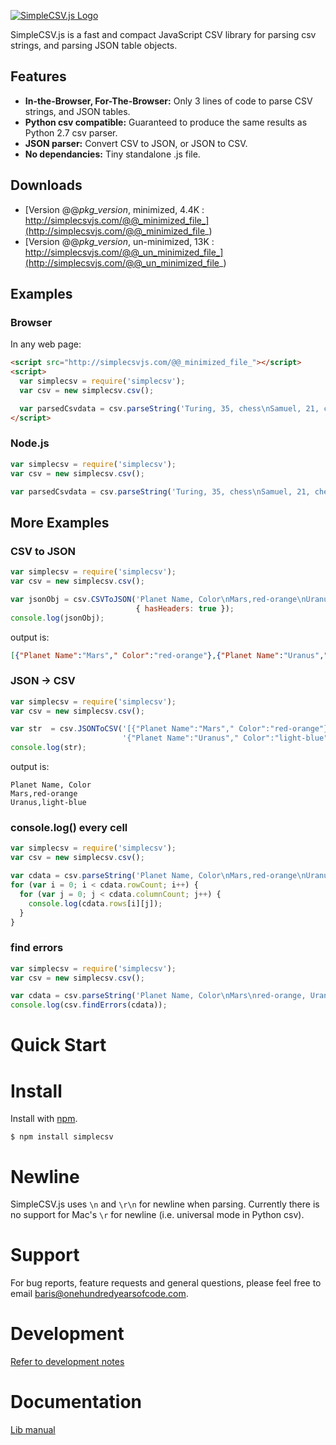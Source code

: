 [![SimpleCSV.js Logo](http://simplecsvjs.com/simplecsv.png)](/)

SimpleCSV.js is a fast and compact JavaScript CSV library for parsing csv strings, and parsing JSON table objects.

## Features ##

* **In-the-Browser, For-The-Browser:** Only 3 lines of code to parse CSV strings, and JSON tables.
* **Python csv compatible:** Guaranteed to produce the same results as Python 2.7 csv parser.
* **JSON parser:** Convert CSV to JSON, or JSON to CSV.
* **No dependancies:** Tiny standalone .js file.

## Downloads ##

* [Version @@_pkg_version_, minimized, 4.4K : http://simplecsvjs.com/@@_minimized_file_](http://simplecsvjs.com/@@_minimized_file_)
* [Version @@_pkg_version_, un-minimized, 13K : http://simplecsvjs.com/@@_un_minimized_file_](http://simplecsvjs.com/@@_un_minimized_file_)

## Examples ##

### Browser ###

In any web page:
```html
<script src="http://simplecsvjs.com/@@_minimized_file_"></script>
<script>
  var simplecsv = require('simplecsv');
  var csv = new simplecsv.csv();

  var parsedCsvdata = csv.parseString('Turing, 35, chess\nSamuel, 21, checkers');
</script>
```

### Node.js ###

```js
var simplecsv = require('simplecsv');
var csv = new simplecsv.csv();

var parsedCsvdata = csv.parseString('Turing, 35, chess\nSamuel, 21, checkers');
```

## More Examples ##


### CSV to JSON ###

```js
var simplecsv = require('simplecsv');
var csv = new simplecsv.csv();

var jsonObj = csv.CSVToJSON('Planet Name, Color\nMars,red-orange\nUranus,light-blue',
                            { hasHeaders: true });
console.log(jsonObj);
```

output is:
```json
[{"Planet Name":"Mars"," Color":"red-orange"},{"Planet Name":"Uranus"," Color":"light-blue"}]
```

### JSON -> CSV ###
```js
var simplecsv = require('simplecsv');
var csv = new simplecsv.csv();

var str  = csv.JSONToCSV('[{"Planet Name":"Mars"," Color":"red-orange"},' +
                         '{"Planet Name":"Uranus"," Color":"light-blue"}]');
console.log(str);
```

output is:
```
Planet Name, Color
Mars,red-orange
Uranus,light-blue
```

### console.log() every cell ###

```js
var simplecsv = require('simplecsv');
var csv = new simplecsv.csv();

var cdata = csv.parseString('Planet Name, Color\nMars,red-orange\nUranus,light-blue', { hasHeaders: true });
for (var i = 0; i < cdata.rowCount; i++) {
  for (var j = 0; j < cdata.columnCount; j++) {
    console.log(cdata.rows[i][j]);
  }
}
```

### find errors ###

```js
var simplecsv = require('simplecsv');
var csv = new simplecsv.csv();

var cdata = csv.parseString('Planet Name, Color\nMars\nred-orange, Uranus,light-blue', { hasHeaders: true });
console.log(csv.findErrors(cdata));
```

# Quick Start #

# Install #

Install with [npm](https://www.npmjs.com/).

~~~
$ npm install simplecsv
~~~

# Newline #

SimpleCSV.js uses `\n` and `\r\n` for newline when parsing. Currently there is no support for Mac's `\r` for newline (i.e. universal mode in Python csv).

# Support #

For bug reports, feature requests and general questions, please feel free to email baris@onehundredyearsofcode.com.

# Development #
[Refer to development notes](/CONTRIBUTING.md)

# Documentation #
[Lib manual](/docs/index.html)
